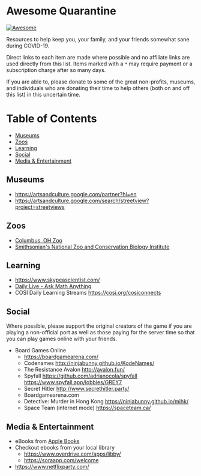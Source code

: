 # Awesome Quarantine

[![Awesome](https://awesome.re/badge-flat2.svg)](https://awesome.re)

Resources to help keep you, your family, and your friends somewhat sane during COVID-19.

 Direct links to each item are made where possible and no affiliate links are used directly from this list. Items marked with a `*` may require payment or a subscription charge after so many days.

If you are able to, please donate to some of the great non-profits, museums, and individuals who are donating their time to help others (both on and off this list) in this uncertain time.


# Table of Contents

- [Museums](#museums)
- [Zoos](#zoos)
- [Learning](#learning)
- [Social](#social)
- [Media & Entertainment](#media-entertainment)

## Museums

- https://artsandculture.google.com/partner?hl=en
- https://artsandculture.google.com/search/streetview?project=streetviews

## Zoos

- [Columbus, OH Zoo](https://columbuszoo.org/home/cameras)
- [Smithsonian's National Zoo and Conservation Biology Institute](https://nationalzoo.si.edu/webcams)

## Learning

- https://www.skypeascientist.com/
- [Daily Live - Ask Math Anything](https://www.youtube.com/playlist?list=PLgTkKBA6LRqbFm9UzTUSX0af2yDknsAyG)
- COSI Daily Learning Streams https://cosi.org/cosiconnects

## Social

Where possible, please support the original creators of the game if you are playing a non-official port as well as those paying for the server time so that you can play games online with your friends.

- Board Games Online
  - https://boardgamearena.com/
  - Codenames http://ninjabunny.github.io/KodeNames/
  - The Resistance Avalon http://avalon.fun/
  - Spyfall https://github.com/adrianocola/spyfall https://www.spyfall.app/lobbies/GREY7 
  - Secret Hitler http://www.secrethitler.party/
  - Boardgamearena.com
  - Detective: Murder in Hong Kong https://ninjabunny.github.io/mihk/
  - Space Team (internet mode) https://spaceteam.ca/


## Media & Entertainment

- eBooks from [Apple Books](https://9to5mac.com/2020/03/22/free-apple-books/)
- Checkout ebooks from your local library
  - https://www.overdrive.com/apps/libby/
  - https://soraapp.com/welcome
- https://www.netflixparty.com/
